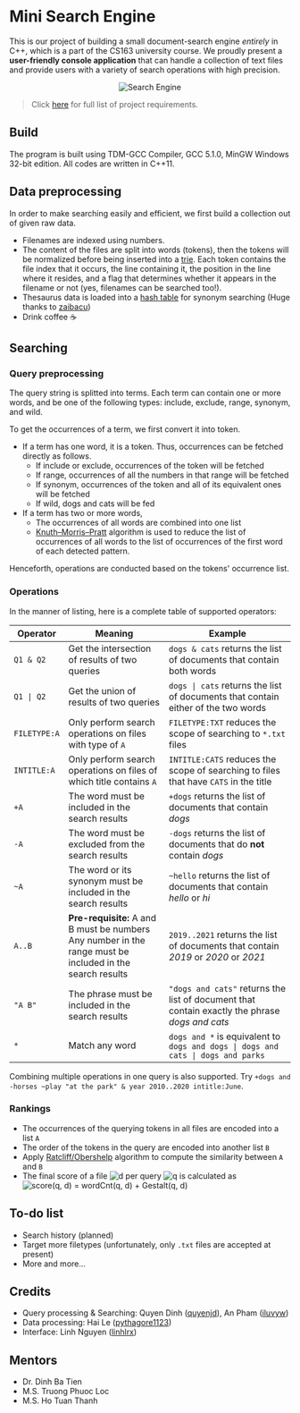 # Mini Search Engine
This is our project of building a small document-search engine *entirely* in C++, which is a part of the CS163 university course. We proudly present a **user-friendly console application** that can handle a collection of text files and provide users with a variety of search operations with high precision.

<p align="center">
<img src="https://i.ibb.co/WHSKxhs/search-engine.png" alt="Search Engine">
</p>

> Click [here](Requirements.pdf) for full list of project requirements.

## Build
The program is built using TDM-GCC Compiler, GCC 5.1.0, MinGW Windows 32-bit edition. All codes are written in C++11.

## Data preprocessing
In order to make searching easily and efficient, we first build a collection out of given raw data.
- Filenames are indexed using numbers.
- The content of the files are split into words (tokens), then the tokens will be normalized before being inserted into a [trie](https://en.wikipedia.org/wiki/Trie). Each token contains the file index that it occurs, the line containing it, the position in the line where it resides, and a flag that determines whether it appears in the filename or not (yes, filenames can be searched too!).
- Thesaurus data is loaded into a [hash table](https://en.wikipedia.org/wiki/Hash_table) for synonym searching (Huge thanks to [zaibacu](https://github.com/zaibacu))
- Drink coffee :coffee:

## Searching

### Query preprocessing
The query string is splitted into terms. Each term can contain one or more words, and be one of the following types: include, exclude, range, synonym, and wild.

To get the occurrences of a term, we first convert it into token.
- If a term has one word, it is a token. Thus, occurrences can be fetched directly as follows.
	- If include or exclude, occurrences of the token will be fetched
	- If range, occurrences of all the numbers in that range will be fetched
	- If synonym, occurrences of the token and all of its equivalent ones will be fetched
	- If wild, dogs and cats will be fed
- If a term has two or more words,
	- The occurrences of all words are combined into one list
	- [Knuth–Morris–Pratt](https://en.wikipedia.org/wiki/Knuth%E2%80%93Morris%E2%80%93Pratt_algorithm) algorithm is used to reduce the list of occurrences of all words to the list of occurrences of the first word of each detected pattern.

Henceforth, operations are conducted based on the tokens' occurrence list.

### Operations
In the manner of listing, here is a complete table of supported operators:

| Operator     | Meaning                                                                                               | Example                                                                                        |
|--------------|-------------------------------------------------------------------------------------------------------|------------------------------------------------------------------------------------------------|
| `Q1 & Q2`    | Get the intersection of results of two queries                                                        | `dogs & cats` returns the list of documents that contain both words                            |
| `Q1 \| Q2`   | Get the union of results of two queries                                                               | `dogs \| cats` returns the list of documents that contain either of the two words              |
| `FILETYPE:A` | Only perform search operations on files with type of `A`                                              | `FILETYPE:TXT` reduces the scope of searching to `*.txt` files                                 |
| `INTITLE:A`  | Only perform search operations on files of which title contains `A`                                   | `INTITLE:CATS` reduces the scope of searching to files that have `CATS` in the title           |
| `+A`         | The word must be included in the search results                                                       | `+dogs` returns the list of documents that contain *dogs*                                      |
| `-A`         | The word must be excluded from the search results                                                     | `-dogs` returns the list of documents that do **not** contain *dogs*                           |
| `~A`         | The word or its synonym must be included in the search results                                        | `~hello` returns the list of documents that contain *hello* or *hi*                            |
| `A..B`       | **Pre-requisite:** A and B must be numbers<br/>Any number in the range must be included in the search results | `2019..2021` returns the list of documents that contain *2019* or *2020* or *2021*            |
| `"A B"`      | The phrase must be included in the search results                                                     | `"dogs and cats"` returns the list of document that contain exactly the phrase *dogs and cats* |
| `*`          | Match any word                                                                                        | `dogs and *` is equivalent to `dogs and dogs \| dogs and cats \| dogs and parks`               |

Combining multiple operations in one query is also supported. Try `+dogs and -horses ~play "at the park" & year 2010..2020 intitle:June`.

### Rankings
- The occurrences of the querying tokens in all files are encoded into a list `A`
- The order of the tokens in the query are encoded into another list `B`
- Apply [Ratcliff/Obershelp](https://en.wikipedia.org/wiki/Gestalt_Pattern_Matching) algorithm to compute the similarity between `A` and `B`
- The final score of a file <img src="https://latex.codecogs.com/gif.latex?d" title="d" /> per query <img src="https://latex.codecogs.com/gif.latex?q" title="q" /> is calculated as <img src="https://latex.codecogs.com/gif.latex?score(q,&space;d)&space;=&space;wordCnt(q,&space;d)&space;&plus;&space;Gestalt(q,&space;d)" title="score(q, d) = wordCnt(q, d) + Gestalt(q, d)" />

## To-do list
- Search history (planned)
- Target more filetypes (unfortunately, only `.txt` files are accepted at present)
- More and more...

## Credits
- Query processing & Searching: Quyen Dinh ([quyenjd](https://github.com/quyenjd)), An Pham ([iluvyw](https://github.com/iluvyw))
- Data processing: Hai Le ([pythagore1123](https://github.com/pythagore1123))
- Interface: Linh Nguyen ([linhlrx](https://github.com/linhlrx))

## Mentors
- Dr. Dinh Ba Tien
- M.S. Truong Phuoc Loc
- M.S. Ho Tuan Thanh
